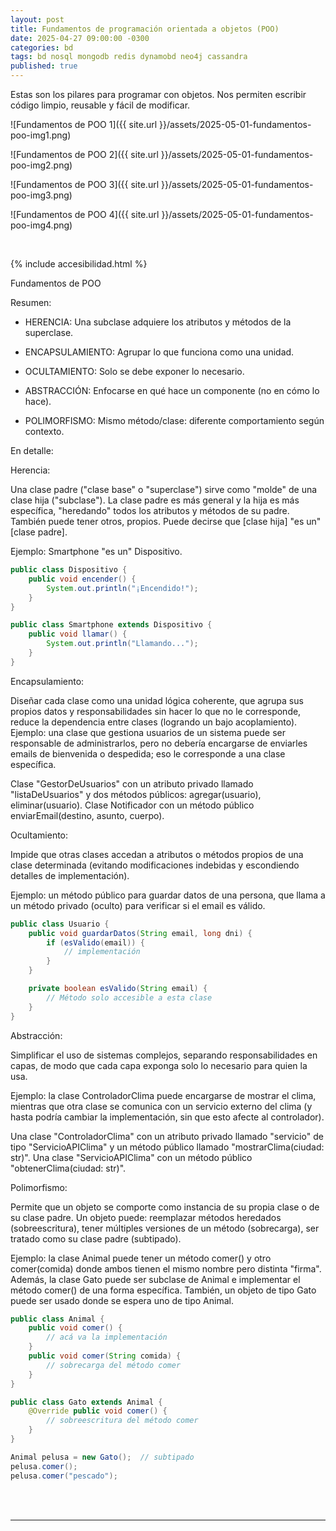 ```yaml
---
layout: post
title: Fundamentos de programación orientada a objetos (POO)
date: 2025-04-27 09:00:00 -0300
categories: bd
tags: bd nosql mongodb redis dynamobd neo4j cassandra
published: true
---
```


Estas son los pilares para programar con objetos. Nos permiten escribir código limpio, reusable y fácil de modificar.

![Fundamentos de POO 1]({{ site.url }}/assets/2025-05-01-fundamentos-poo-img1.png)

![Fundamentos de POO 2]({{ site.url }}/assets/2025-05-01-fundamentos-poo-img2.png)

![Fundamentos de POO 3]({{ site.url }}/assets/2025-05-01-fundamentos-poo-img3.png)

![Fundamentos de POO 4]({{ site.url }}/assets/2025-05-01-fundamentos-poo-img4.png)



&nbsp;

{% include accesibilidad.html %}

Fundamentos de POO

Resumen:

- HERENCIA: Una subclase adquiere los atributos y métodos de la superclase.

- ENCAPSULAMIENTO: Agrupar lo que funciona como una unidad.

- OCULTAMIENTO: Solo se debe exponer lo necesario.

- ABSTRACCIÓN: Enfocarse en qué hace un componente (no en cómo lo hace).

- POLIMORFISMO: Mismo método/clase: diferente comportamiento según contexto.

En detalle:

Herencia:

Una clase padre ("clase base" o "superclase") sirve como "molde" de una clase hija ("subclase"). La clase padre es más general y la hija es más específica, "heredando" todos los atributos y métodos de su padre. También puede tener otros, propios. Puede decirse que [clase hija] "es un" [clase padre]. 

Ejemplo: Smartphone "es un" Dispositivo.

```java
public class Dispositivo {
    public void encender() {
        System.out.println("¡Encendido!");
    }
}

public class Smartphone extends Dispositivo {
    public void llamar() {
        System.out.println("Llamando...");
    }
}
```

Encapsulamiento:

Diseñar cada clase como una unidad lógica coherente, que agrupa sus propios datos y responsabilidades sin hacer lo que no le corresponde, reduce la dependencia entre clases (logrando un bajo acoplamiento). 
Ejemplo: una clase que gestiona usuarios de un sistema puede ser responsable de administrarlos, pero no debería encargarse de enviarles emails de bienvenida o despedida; eso le corresponde a una clase específica.

Clase "GestorDeUsuarios" con un atributo privado llamado "listaDeUsuarios" y dos métodos públicos: agregar(usuario), eliminar(usuario). Clase Notificador con un método público enviarEmail(destino, asunto, cuerpo).

Ocultamiento:

Impide que otras clases accedan a atributos o métodos propios de una clase determinada (evitando modificaciones indebidas y escondiendo detalles de implementación). 

Ejemplo: un método público para guardar datos de una persona, que llama a un método privado (oculto) para verificar si el email es válido.

```java
public class Usuario {  
    public void guardarDatos(String email, long dni) {  
        if (esValido(email)) { 
            // implementación
        }
    }

    private boolean esValido(String email) {
        // Método solo accesible a esta clase
    } 
}  
```

Abstracción:

Simplificar el uso de sistemas complejos, separando responsabilidades en capas, de modo que cada capa exponga solo lo necesario para quien la usa. 

Ejemplo: la clase ControladorClima puede encargarse de mostrar el clima, mientras que otra clase se comunica con un servicio externo del clima (y hasta podría cambiar la implementación, sin que esto afecte al controlador).

Una clase "ControladorClima" con un atributo privado llamado "servicio" de tipo "ServicioAPIClima" y un método público llamado "mostrarClima(ciudad: str)". Una clase "ServicioAPIClima" con un método público "obtenerClima(ciudad: str)".

Polimorfismo:

Permite que un objeto se comporte como instancia de su propia clase o de su clase padre. Un objeto puede: reemplazar métodos heredados (sobreescritura), tener múltiples versiones de un método (sobrecarga), ser tratado como su clase padre (subtipado).

Ejemplo: la clase Animal puede tener un método comer() y otro comer(comida) donde ambos tienen el mismo nombre pero distinta "firma". Además, la clase Gato puede ser subclase de Animal e implementar el método comer() de una forma específica. También, un objeto de tipo Gato puede ser usado donde se espera uno de tipo Animal.

```java
public class Animal {
    public void comer() {
        // acá va la implementación
    }
    public void comer(String comida) {
        // sobrecarga del método comer
    }
}

public class Gato extends Animal {
    @Override public void comer() {
        // sobreescritura del método comer
    }
}

Animal pelusa = new Gato();  // subtipado
pelusa.comer();
pelusa.comer("pescado");
```


</div></details>
<br />&nbsp;
<hr />
